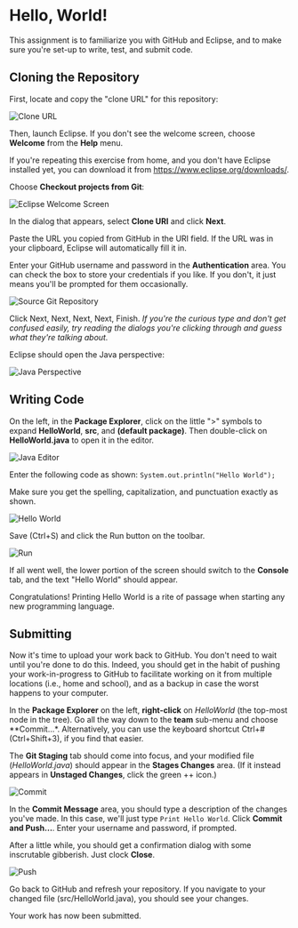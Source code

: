 # Hello, World!

This assignment is to familiarize you with GitHub and Eclipse, and to
make sure you're set-up to write, test, and submit code.

## Cloning the Repository

First, locate and copy the "clone URL" for this repository:

![Clone URL](doc/Clone.png)

Then, launch Eclipse.  If you don't see the welcome screen, choose
**Welcome** from the **Help** menu.

If you're repeating this exercise from home, and you don't have
Eclipse installed yet, you can download it from
https://www.eclipse.org/downloads/.

Choose **Checkout projects from Git**:

![Eclipse Welcome Screen](doc/Welcome.png)

In the dialog that appears, select **Clone URI** and click **Next**.

Paste the URL you copied from GitHub in the URI field.  If the URL was
in your clipboard, Eclipse will automatically fill it in.

Enter your GitHub username and password in the **Authentication** area.
You can check the box to store your credentials if you like.  If you
don't, it just means you'll be prompted for them occasionally.

![Source Git Repository](doc/SourceGitRepository.png)

Click Next, Next, Next, Next, Finish.  *If you're the curious type and
don't get confused easily, try reading the dialogs you're clicking
through and guess what they're talking about.*

Eclipse should open the Java perspective:

![Java Perspective](doc/JavaPerspective.png)

## Writing Code

On the left, in the **Package Explorer**, click on the little ">"
symbols to expand **HelloWorld**, **src**, and **(default package)**.
Then double-click on **HelloWorld.java** to open it in the editor.

![Java Editor](doc/JavaEditor.png)

Enter the following code as shown: `System.out.println("Hello World");`

Make sure you get the spelling, capitalization, and punctuation
exactly as shown.

![Hello World](doc/HelloWorld.png)

Save (Ctrl+S) and click the Run button on the toolbar.

![Run](doc/Run.png)

If all went well, the lower portion of the screen should switch to the
**Console** tab, and the text "Hello World" should appear.

Congratulations!  Printing Hello World is a rite of passage when
starting any new programming language.

## Submitting

Now it's time to upload your work back to GitHub.  You don't need to
wait until you're done to do this.  Indeed, you should get in the
habit of pushing your work-in-progress to GitHub to facilitate
working on it from multiple locations (i.e., home and school), and as
a backup in case the worst happens to your computer.

In the **Package Explorer** on the left, **right-click** on
*HelloWorld* (the top-most node in the tree).  Go all the way down to
the **team** sub-menu and choose **Commit...*.  Alternatively, you can
use the keyboard shortcut Ctrl+# (Ctrl+Shift+3), if you find that
easier.

The **Git Staging** tab should come into focus, and your modified file
(*HelloWorld.java*) should appear in the **Stages Changes** area.  (If
it instead appears in **Unstaged Changes**, click the green ++ icon.)

![Commit](doc/Commit.png)

In the **Commit Message** area, you should type a description of the
changes you've made.  In this case, we'll just type `Print Hello
World`.  Click **Commit and Push...**.  Enter your username and
password, if prompted.

After a little while, you should get a confirmation dialog with some
inscrutable gibberish.  Just clock **Close**.

![Push](doc/Push.png)

Go back to GitHub and refresh your repository.  If you navigate to
your changed file (src/HelloWorld.java), you should see your changes.

Your work has now been submitted.


